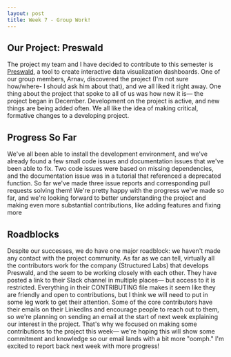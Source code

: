 ```yaml
---
layout: post
title: Week 7 - Group Work!
---
```


## Our Project: Preswald
The project my team and I have decided to contribute to this semester is [Preswald](https://github.com/StructuredLabs/preswald), a tool to create interactive data visualization dashboards. One of our group members, Arnav, discovered the project (I'm not sure how/where- I should ask him about that), and we all liked it right away. One thing about the project that spoke to all of us was how new it is— the project began in December. Development on the project is active, and new things are being added often. We all like the idea of making critical, formative changes to a developing project.

<!--more-->

## Progress So Far
We've all been able to install the development environment, and we've already found a few small code issues and documentation issues that we've been able to fix. Two code issues were based on missing dependencies, and the documentation issue was in a tutorial that referenced a deprecated function. So far we've made three issue reports and corresponding pull requests solving them! We're pretty happy with the progress we've made so far, and we're looking forward to better understanding the project and making even more substantial contributions, like adding features and fixing more

## Roadblocks
Despite our successes, we do have one major roadblock: we haven't made any contact with the project community. As far as we can tell, virtually all the contributors work for the company (Structured Labs) that develops Preswald, and the seem to be working closely with each other. They have posted a link to their Slack channel in multiple places— but access to it is restricted. Everything in their CONTRIBUTING file makes it seem like they are friendly and open to contributions, but I think we will need to put in some leg work to get their attention. Some of the core contributors have their emails on their LinkedIns and encourage people to reach out to them, so we're planning on sending an email at the start of next week explaining our interest in the project. That's why we focused on making some contributions to the project this week— we're hoping this will show some commitment and knowledge so our email lands with a bit more "oomph." I'm excited to report back next week with more progress!

